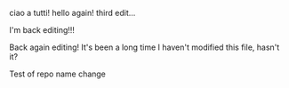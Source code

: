 ciao a tutti!
hello again!
third edit...

I'm back editing!!!

Back again editing! It's been a long time I haven't modified this file, hasn't it?

Test of repo name change
